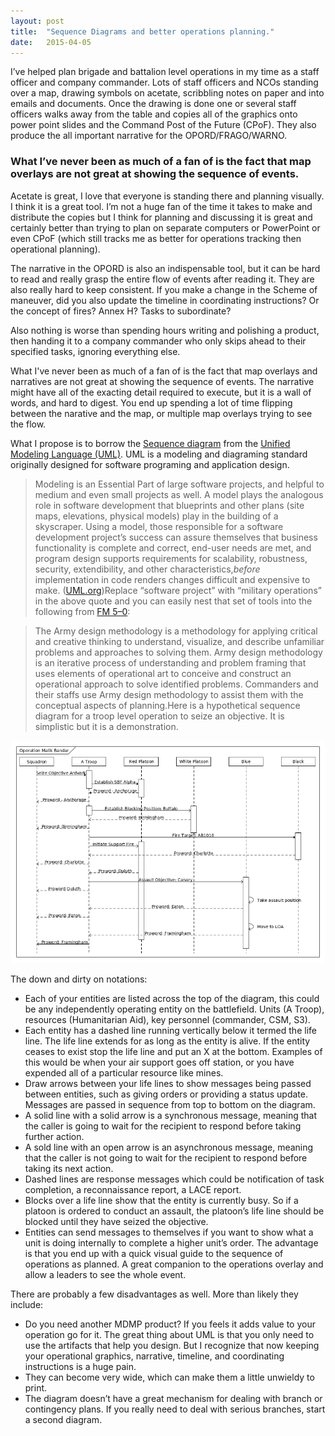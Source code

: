 ```yaml
---
layout:	post
title:	"Sequence Diagrams and better operations planning."
date:	2015-04-05
---
```


  I’ve helped plan brigade and battalion level operations in my time as a staff officer and company commander. Lots of staff officers and NCOs standing over a map, drawing symbols on acetate, scribbling notes on paper and into emails and documents. Once the drawing is done one or several staff officers walks away from the table and copies all of the graphics onto power point slides and the Command Post of the Future (CPoF). They also produce the all important narrative for the OPORD/FRAGO/WARNO.

### What I’ve never been as much of a fan of is the fact that map overlays are not great at showing the sequence of events.

Acetate is great, I love that everyone is standing there and planning visually. I think it is a great tool. I’m not a huge fan of the time it takes to make and distribute the copies but I think for planning and discussing it is great and certainly better than trying to plan on separate computers or PowerPoint or even CPoF (which still tracks me as better for operations tracking then operational planning).

The narrative in the OPORD is also an indispensable tool, but it can be hard to read and really grasp the entire flow of events after reading it. They are also really hard to keep consistent. If you make a change in the Scheme of maneuver, did you also update the timeline in coordinating instructions? Or the concept of fires? Annex H? Tasks to subordinate?

Also nothing is worse than spending hours writing and polishing a product, then handing it to a company commander who only skips ahead to their specified tasks, ignoring everything else.

What I've never been as much of a fan of is the fact that map overlays and narratives are not great at showing the sequence of events. The narrative might have all of the exacting detail required to execute, but it is a wall of words, and hard to digest. You end up spending a lot of time flipping between the narative and the map, or multiple map overlays trying to see the flow.

What I propose is to borrow the [Sequence diagram](http://www.agilemodeling.com/artifacts/sequenceDiagram.htm) from the [Unified Modeling Language (UML)](http://www.uml.org/). UML is a modeling and diagraming standard originally designed for software programing and application design.


> Modeling is an Essential Part of large software projects, and helpful to medium and even small projects as well. A model plays the analogous role in software development that blueprints and other plans (site maps, elevations, physical models) play in the building of a skyscraper. Using a model, those responsible for a software development project’s success can assure themselves that business functionality is complete and correct, end-user needs are met, and program design supports requirements for scalability, robustness, security, extendibility, and other characteristics,*before* implementation in code renders changes difficult and expensive to make. ([UML.org](http://www.omg.org/gettingstarted/what_is_uml.htm))Replace “software project” with “military operations” in the above quote and you can easily nest that set of tools into the following from [FM 5–0](http://armypubs.army.mil/doctrine/DR_pubs/dr_a/pdf/adp5_0.pdf):


> The Army design methodology is a methodology for applying critical and creative thinking to understand, visualize, and describe unfamiliar problems and approaches to solving them. Army design methodology is an iterative process of understanding and problem framing that uses elements of operational art to conceive and construct an operational approach to solve identified problems. Commanders and their staffs use Army design methodology to assist them with the conceptual aspects of planning.Here is a hypothetical sequence diagram for a troop level operation to seize an objective. It is simplistic but it is a demonstration.

![](/images/1SKI8UA5JIrG1wtjM-Ic1rA.png)

The down and dirty on notations:

* Each of your entities are listed across the top of the diagram, this could be any independently operating entity on the battlefield. Units (A Troop), resources (Humanitarian Aid), key personnel (commander, CSM, S3).
* Each entity has a dashed line running vertically below it termed the life line. The life line extends for as long as the entity is alive. If the entity ceases to exist stop the life line and put an X at the bottom. Examples of this would be when your air support goes off station, or you have expended all of a particular resource like mines.
* Draw arrows between your life lines to show messages being passed between entities, such as giving orders or providing a status update. Messages are passed in sequence from top to bottom on the diagram.
* A solid line with a solid arrow is a synchronous message, meaning that the caller is going to wait for the recipient to respond before taking further action.
* A sold line with an open arrow is an asynchronous message, meaning that the caller is not going to wait for the recipient to respond before taking its next action.
* Dashed lines are response messages which could be notification of task completion, a reconnaissance report, a LACE report.
* Blocks over a life line show that the entity is currently busy. So if a platoon is ordered to conduct an assault, the platoon’s life line should be blocked until they have seized the objective.
* Entities can send messages to themselves if you want to show what a unit is doing internally to complete a higher unit’s order.
The advantage is that you end up with a quick visual guide to the sequence of operations as planned. A great companion to the operations overlay and allow a leaders to see the whole event.

There are probably a few disadvantages as well. More than likely they include:

* Do you need another MDMP product? If you feels it adds value to your operation go for it. The great thing about UML is that you only need to use the artifacts that help you design. But I recognize that now keeping your operational graphics, narrative, timeline, and coordinating instructions is a huge pain.
* They can become very wide, which can make them a little unwieldy to print.
* The diagram doesn’t have a great mechanism for dealing with branch or contingency plans. If you really need to deal with serious branches, start a second diagram.
  